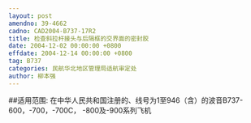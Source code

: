 ```yaml
---
layout: post
amendno: 39-4662
cadno: CAD2004-B737-17R2
title: 检查斜拉杆接头与后隔框的交界面的密封胶
date: 2004-12-02 00:00:00 +0800
effdate: 2004-12-14 00:00:00 +0800
tag: B737
categories: 民航华北地区管理局适航审定处
author: 柳本强
---
```


##适用范围:
在中华人民共和国注册的、线号为1至946（含）的波音B737-600，-700，-700C， -800及-900系列飞机

